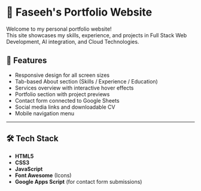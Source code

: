 # 💼 Faseeh's Portfolio Website

Welcome to my personal portfolio website!  
This site showcases my skills, experience, and projects in Full Stack Web Development, AI integration, and Cloud Technologies.

## 📌 Features

- Responsive design for all screen sizes
- Tab-based About section (Skills / Experience / Education)
- Services overview with interactive hover effects
- Portfolio section with project previews
- Contact form connected to Google Sheets
- Social media links and downloadable CV
- Mobile navigation menu

---

## 🛠️ Tech Stack

- **HTML5**
- **CSS3**
- **JavaScript**
- **Font Awesome** (Icons)
- **Google Apps Script** (for contact form submissions)
